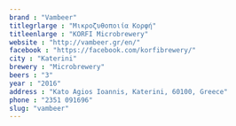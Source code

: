```yaml
---
brand : "Vambeer"
titlegrlarge : "Μικροζυθοποιία Κορφή"
titleenlarge : "KORFI Microbrewery"
website : "http://vambeer.gr/en/"
facebook : "https://facebook.com/korfibrewery/"
city : "Katerini"
brewery : "Microbrewery"
beers : "3"
year : "2016"
address : "Kato Agios Ioannis, Katerini, 60100, Greece"
phone : "2351 091696"
slug: "vambeer"
---
```

